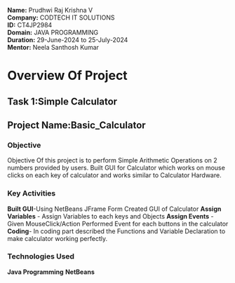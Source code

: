 **Name:** Prudhwi Raj Krishna V <br>
**Company:** CODTECH IT SOLUTIONS <br>
**ID:** CT4JP2984 <br>
**Domain:** JAVA PROGRAMMING <br>
**Duration:** 29-June-2024 to 25-July-2024 <br>
**Mentor:** Neela Santhosh Kumar <br>
# Overview Of Project
## Task 1:Simple Calculator 
## Project Name:Basic_Calculator
### Objective
Objective Of this project is to perform Simple Arithmetic Operations on 2 numbers provided by users.
Built GUI for Calculator which works on mouse clicks on each key of calculator and works similar to Calculator Hardware.
### Key Activities
**Built GUI**-Using NetBeans JFrame Form Created GUI of Calculator
**Assign Variables** - Assign Variables to each keys and  Objects
**Assign Events** - Given MouseClick/Action Performed Event for each buttons in the calculator
**Coding**- In coding part described the Functions and Variable Declaration to make calculator working perfectly.
### Technologies Used
**Java Programming**
**NetBeans**
